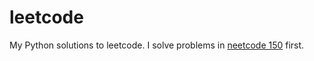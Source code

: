 # leetcode
My Python solutions to leetcode.
I solve problems in [neetcode 150](https://neetcode.io/practice) first.
